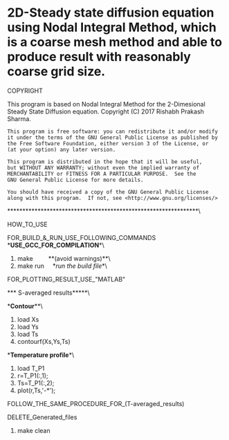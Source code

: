 # 2D-Steady state diffusion equation using  Nodal Integral Method, which is a coarse mesh method and able to produce result with reasonably coarse grid size.

COPYRIGHT

This program is based on Nodal Integral Method for the 2-Dimesional Steady State Diffusion equation. 
Copyright (C) 2017 Rishabh Prakash Sharma. 

    This program is free software: you can redistribute it and/or modify
    it under the terms of the GNU General Public License as published by
    the Free Software Foundation, either version 3 of the License, or
    (at your option) any later version.

    This program is distributed in the hope that it will be useful,
    but WITHOUT ANY WARRANTY; without even the implied warranty of
    MERCHANTABILITY or FITNESS FOR A PARTICULAR PURPOSE.  See the
    GNU General Public License for more details.

    You should have received a copy of the GNU General Public License
    along with this program.  If not, see <http://www.gnu.org/licenses/>
\***************************************************************\
 
HOW_TO_USE

FOR_BUILD_&_RUN_USE_FOLLOWING_COMMANDS
\*******USE_GCC_FOR_COMPILATION*******\

1. make         \**(avoid warnings)**\
2. make run     \**run the build file**\


FOR_PLOTTING_RESULT_USE_"MATLAB"
 
\*** S-averaged results*****\ 

\***Contour****\
1. load Xs
2. load Ys
3. load Ts
4. contourf(Xs,Ys,Ts)

\***Temperature profile***\
1. load T_P1
2. r=T_P1(:,1);
3. Ts=T_P1(:,2);
4. plot(r,Ts,'-*');


FOLLOW_THE_SAME_PROCEDURE_FOR_(T-averaged_results)

DELETE_Generated_files
1. make clean
